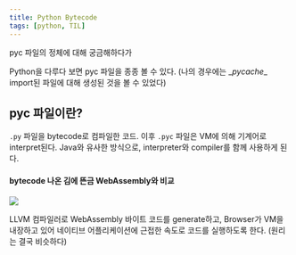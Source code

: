 ```yaml
---
title: Python Bytecode
tags: [python, TIL]
---
```


pyc 파일의 정체에 대해 궁금해하다가

<!--more-->

Python을 다루다 보면 pyc 파일을 종종 볼 수 있다. (나의 경우에는 \__pycache__ import된 파일에 대해 생성된 것을 볼 수 있었다)

## pyc 파일이란?

`.py` 파일을 bytecode로 컴파일한 코드. 이후 `.pyc` 파일은 VM에 의해 기계어로 interpret된다. Java와 유사한 방식으로, interpreter와 compiler를 함께 사용하게 된다.

#### bytecode 나온 김에 뜬금 WebAssembly와 비교
![](https://d2.naver.com/content/images/2017/04/helloworld-1570-1571-04.png)

LLVM 컴파일러로 WebAssembly 바이트 코드를 generate하고, Browser가 VM을 내장하고 있어 네이티브 어플리케이션에 근접한 속도로 코드를 실행하도록 한다. (원리는 결국 비슷하다)